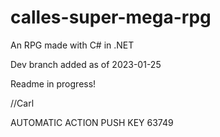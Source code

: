 # calles-super-mega-rpg
An RPG made with C# in .NET

Dev branch added as of 2023-01-25

Readme in progress!

//Carl

AUTOMATIC ACTION PUSH KEY 63749